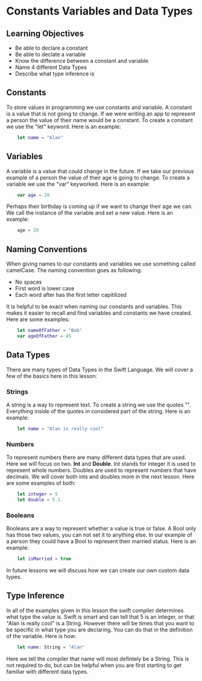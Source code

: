 # Constants Variables and Data Types

## Learning Objectives
- Be able to declare a constant
- Be able to declate a variable
- Know the difference between a constant and variable
- Name 4 different Data Types
- Describe what type inference is

## Constants

To store values in programming we use constants and variable. A constant is a value that is not going to change. If we were writing an app to represent a person the value of their name would be a constant. To create a constant we use the "let" keyword. Here is an example:

```Swift
	let name = "Alan"
```

## Variables

A variable is a value that could change in the future. If we take our previous example of a person the value of their age is going to change. To create a variable we use the "var" keyworked. Here is an example:

```Swift
	var age = 28
```
Perhaps their birthday is coming up if we want to change their age we can. We call the instance of the variable and set a new value. Here is an example:

```Swift
	age = 29
```

## Naming Conventions

When giving names to our constants and variables we use something called camelCase. The naming convention goes as following:
- No spaces
- First word is lower case
- Each word after has the first letter capitilized

It is helpful to be exact when naming our constants and variables. This makes it easier to recall and find variables and constants we have created. Here are some examples:

```Swift
	let nameOfFather = "Bob"
	var ageOfFather = 45
```

## Data Types

There are many types of Data Types in the Swift Language. We will cover a few of the basics here in this lesson.

### Strings
A string is a way to represent text. To create a string we use the quotes "". Everything inside of the quotes in considered part of the string. Here is an example:

```Swift
	let name = "Alan is really cool"
```

### Numbers
To represent numbers there are many different data types that are used. Here we will focus on two. **Int** and **Double**. Int stands for integer it is used to represent whole numbers. Doubles are used to represent numbers that have decimals. We will cover both ints and doubles more in the next lesson. Here are some examples of both:

```Swift
	let integer = 5
	let double = 5.1
```

### Booleans
Booleans are a way to represent whether a value is true or false. A Bool only has those two values, you can not set it to anything else. In our example of a person they could have a Bool to represent their married status. Here is an example:

```Swift
	let isMarried = true
```

In future lessons we will discuss how we can create our own custom data types.

## Type Inference
In all of the examples given in this lesson the swift compiler determines what type the value is. Swift is smart and can tell that 5 is an integer, or that "Alan is really cool" is a String. However there will be times that you want to be specific in what type you are declaring. You can do that in the definition of the variable. Here is how:
```Swift
	let name: String = "Alan"
```
Here we tell the compiler that name will most defintely be a String. This is not required to do, but can be helpful when you are first starting to get familiar with different data types.
